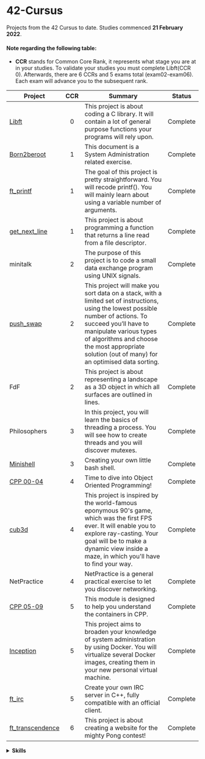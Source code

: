 # 42-Cursus
Projects from the 42 Cursus to date. Studies commenced **21 February 2022**.
#### Note regarding the following table:
* **CCR** stands for Common Core Rank, it represents what stage you are at in your studies. To validate your studies you must complete Libft(CCR 0). Afterwards, there are 6 CCRs and 5 exams total (exam02-exam06). Each exam will advance you to the subsequent rank.

| Project         | CCR | Summary                                              | Status            |
|-----------------|:---:|------------------------------------------------------|-------------------|
| [Libft](https://github.com/kaseypsbrice/42-Cursus/tree/main/Libft) | 0          | This project is about coding a C library. It will contain a lot of general purpose functions your programs will rely upon. | Complete |
| [Born2beroot](https://github.com/kaseypsbrice/42-Cursus/tree/main/Born2beroot) | 1 | This document is a System Administration related exercise. | Complete |
| [ft_printf ](https://github.com/kaseypsbrice/42-Cursus/tree/main/ft_printf)| 1 | The goal of this project is pretty straightforward. You will recode printf(). You will mainly learn about using a variable number of arguments. | Complete |
| [get_next_line](https://github.com/kaseypsbrice/42-Cursus/tree/main/get_next_line) | 1 | This project is about programming a function that returns a line read from a file descriptor. | Complete |
| minitalk | 2 | The purpose of this project is to code a small data exchange program using UNIX signals. | Complete |
| [push_swap](https://github.com/kaseypsbrice/42-Cursus/tree/main/push_swap) | 2 | This project will make you sort data on a stack, with a limited set of instructions, using the lowest possible number of actions. To succeed you’ll have to manipulate various types of algorithms and choose the most appropriate solution (out of many) for an optimised data sorting. | Complete |
| FdF | 2 | This project is about representing a landscape as a 3D object in which all surfaces are outlined in lines. | Complete |
| Philosophers | 3 | In this project, you will learn the basics of threading a process. You will see how to create threads and you will discover mutexes. | Complete |
| [Minishell](https://github.com/kaseypsbrice/Minishell/tree/f75a1b28ba928d3a169b55317f3ae640ee59dbd7) | 3 | Creating your own little bash shell. | Complete |
| [CPP 00-04](https://github.com/kaseypsbrice/42-Cursus/tree/main/CPP) | 4 | Time to dive into Object Oriented Programming! | Complete |
| [cub3d](https://github.com/kaseypsbrice/cub3d) | 4 | This project is inspired by the world-famous eponymous 90's game, which was the first FPS ever. It will enable you to explore ray-casting. Your goal will be to make a dynamic view inside a maze, in which you'll have to find your way. | Complete |
| NetPractice | 4 | NetPractice is a general practical exercise to let you discover networking. | Complete |
| [CPP 05-09](https://github.com/kaseypsbrice/42-Cursus/tree/main/CPP) | 5 | This module is designed to help you understand the containers in CPP. | Complete |
| [Inception](https://github.com/kaseypsbrice/42-Cursus/tree/main/Inception) | 5 | This project aims to broaden your knowledge of system administration by using Docker. You will virtualize several Docker images, creating them in your new personal virtual machine. | Complete |
| [ft_irc](https://github.com/kaseypsbrice/ft_irc) | 5 | Create your own IRC server in C++, fully compatible with an official client. | Complete |
| [ft_transcendence](https://github.com/kaseypsbrice/ft_transcendence) | 6 | This project is about creating a website for the mighty Pong contest! | Complete |

<details><summary><b>Skills</b></summary>
  
* Rigor
* Unix
* Algorithms & AI 
* Network & system administration 
* Imperative programming 
* Graphics 
* Object-oriented programming 

</details>

